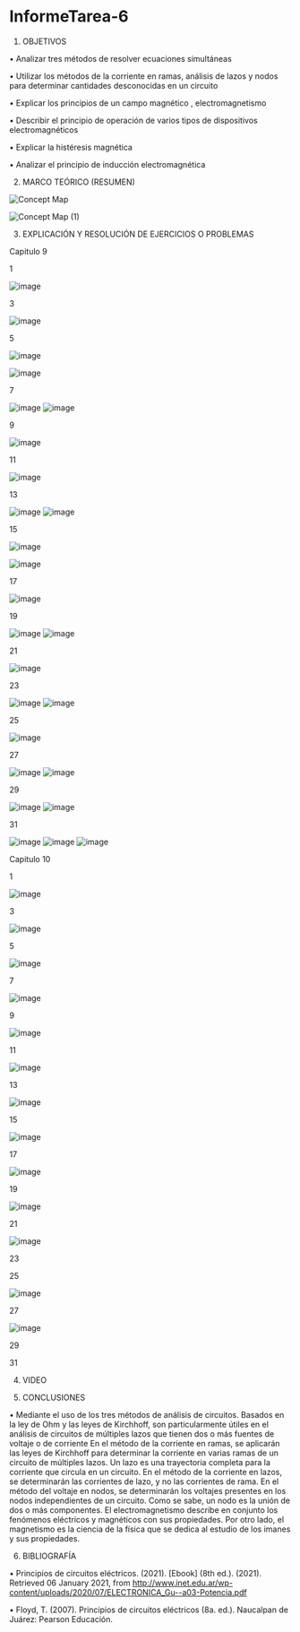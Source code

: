 
# InformeTarea-6

1. OBJETIVOS

•	Analizar tres métodos de resolver ecuaciones simultáneas

•	Utilizar los métodos de la corriente en ramas, análisis de lazos y nodos para determinar cantidades desconocidas en un circuito

•	Explicar los principios de un campo magnético , electromagnetismo 

•	Describir el principio de operación de varios tipos de dispositivos electromagnéticos

•	Explicar la histéresis magnética

•	Analizar el principio de inducción electromagnética


2. MARCO TEÓRICO (RESUMEN)

![Concept Map](https://user-images.githubusercontent.com/93899720/148682969-aa659296-fd60-4555-ab99-61ba336110a7.jpg)

![Concept Map (1)](https://user-images.githubusercontent.com/93899720/148682972-79a1ffe7-8f0c-4625-ba53-e9048c692a30.jpg)


3. EXPLICACIÓN Y RESOLUCIÓN DE EJERCICIOS O PROBLEMAS

Capitulo 9 

1

![image](https://user-images.githubusercontent.com/93899720/148690301-9ced2253-cb30-43f5-88b1-9bd163070363.png)

3

![image](https://user-images.githubusercontent.com/93899720/148855332-594de332-c6fa-4d2a-9eef-3bb924a04c7c.png)


5

![image](https://user-images.githubusercontent.com/93899720/148690443-a76be63a-b169-40f2-89f0-3267221a176d.png)

![image](https://user-images.githubusercontent.com/93899720/148690466-fa7ec1cb-97fc-4790-9e67-8e62f46cadd6.png)

7

![image](https://user-images.githubusercontent.com/93899720/148860910-1320d7fd-2620-4789-9d4f-5c86618b053f.png)
![image](https://user-images.githubusercontent.com/93899720/148860921-11c209be-1fac-4449-a03b-23810527baf8.png)


9

![image](https://user-images.githubusercontent.com/93899720/148690484-320230fc-5275-4dab-8190-d0b90055a26b.png)

11

![image](https://user-images.githubusercontent.com/93899720/148860944-8a8af484-5305-4469-9214-2887d153859e.png)


13

![image](https://user-images.githubusercontent.com/93899720/148690508-f82add39-df90-4dde-b34d-871f6c31be6e.png)
![image](https://user-images.githubusercontent.com/93899720/148690526-b923acb7-0663-4c2e-b343-f62f1cb92d95.png)

15

![image](https://user-images.githubusercontent.com/93899720/149232694-dbf6592e-0cce-4df1-a4b4-6b2bf046f7e0.png)


![image](https://user-images.githubusercontent.com/93899720/149232720-f2dabf26-011b-41fe-bce6-047994e9ad8b.png)


17

![image](https://user-images.githubusercontent.com/93899720/148690549-0ff72597-d593-474a-803c-596632d503a0.png)

19

![image](https://user-images.githubusercontent.com/93899720/149232746-ce79b88b-fbf7-4b5b-8db0-d1350a5e9519.png)
![image](https://user-images.githubusercontent.com/93899720/149232771-0ac7b7d5-ebbd-4732-bcf7-5126ca3ddc31.png)


21

![image](https://user-images.githubusercontent.com/93899720/148690586-cb687c37-ce48-4fa9-b173-8600e4afce6a.png)

23

![image](https://user-images.githubusercontent.com/93899720/149232811-f4d14473-535e-4100-95dd-29b20521f7c3.png)
![image](https://user-images.githubusercontent.com/93899720/149232834-828ff12d-065d-48e1-b87c-d39cf750c5a1.png)


25

![image](https://user-images.githubusercontent.com/93899720/148690613-8a14bdf8-bf50-4d1e-8070-593689d46e66.png)

27

![image](https://user-images.githubusercontent.com/93899720/149232871-4639145a-c1f3-4efd-af94-455d9d64e882.png)
![image](https://user-images.githubusercontent.com/93899720/149232901-d286ea05-035d-45c4-bfcd-5c19f2c40c94.png)


29

![image](https://user-images.githubusercontent.com/93899720/148690648-1e30edb9-cb22-4738-a064-d444ec972c1e.png)
![image](https://user-images.githubusercontent.com/93899720/148690657-3754a9ec-f4d1-49dc-ae2b-38f421c0b997.png)

31

![image](https://user-images.githubusercontent.com/93899720/149232941-2bc34eec-37eb-463b-a722-4325a1bc6a56.png)
![image](https://user-images.githubusercontent.com/93899720/149233044-404f9e31-4552-4161-ae98-779858667b03.png)
![image](https://user-images.githubusercontent.com/93899720/149233116-b4471ea5-e729-4709-b4d4-123506174d29.png)


Capitulo 10

1

![image](https://user-images.githubusercontent.com/93899720/148690679-ebb387cb-4cf9-46f8-812f-10fe82f26636.png)

3

![image](https://user-images.githubusercontent.com/93899720/149242556-b6b3c548-6bca-43dc-a7a1-0ec84b093d86.png)


5

![image](https://user-images.githubusercontent.com/93899720/148690700-70d10ca0-0ab7-4048-a2a8-959bee805caa.png)

7

![image](https://user-images.githubusercontent.com/93899720/149242584-90af2965-aab1-4be9-82ab-6f90fd503f7f.png)


9

![image](https://user-images.githubusercontent.com/93899720/148690713-122ffdc0-ea80-4091-954d-98cc8533c683.png)

11

![image](https://user-images.githubusercontent.com/93899720/149242599-3208e915-b31f-4dd8-8d6a-2983dca37b7e.png)


13

![image](https://user-images.githubusercontent.com/93899720/148690731-b587eb0e-a3f7-4386-9a27-023c69f3f649.png)

15

![image](https://user-images.githubusercontent.com/93899720/149242622-b9081596-a2b3-419e-a206-8bc3cc356a8e.png)


17

![image](https://user-images.githubusercontent.com/93899720/148690749-f9ce37b3-a048-48ab-abd4-f5a86d9fe51a.png)

19

![image](https://user-images.githubusercontent.com/93899720/149242639-cafc3d43-5d95-450c-a53a-2d7c1f838615.png)


21

![image](https://user-images.githubusercontent.com/93899720/148690770-ae7a63c5-7cbe-4c84-ac86-cf6370bf6468.png)

23

25

![image](https://user-images.githubusercontent.com/93899720/148690788-d2bed2ab-826f-4f06-989a-33a066fb94b2.png)

27

![image](https://user-images.githubusercontent.com/93899720/149242657-febf0fb2-913a-4f10-915b-8fb77cb8cc8e.png)


29

31


4. VIDEO


5. CONCLUSIONES

•	Mediante el uso de los tres métodos de análisis de circuitos. Basados en la ley de Ohm y las leyes de Kirchhoff, son particularmente útiles en el análisis de circuitos de múltiples lazos que tienen dos o más fuentes de voltaje o de corriente En el método de la corriente en ramas, se aplicarán las leyes de Kirchhoff para determinar la corriente en varias ramas de un circuito de múltiples lazos. Un lazo es una trayectoria completa para la corriente que circula en un circuito. En el método de la corriente en lazos, se determinarán las corrientes de lazo, y no las corrientes de rama. En el método del voltaje en nodos, se determinarán los voltajes presentes en los nodos independientes de un circuito. Como se sabe, un nodo es la unión de dos o más componentes. El electromagnetismo describe en conjunto los fenómenos eléctricos y magnéticos con sus propiedades. Por otro lado, el magnetismo es la ciencia de la física que se dedica al estudio de los imanes y sus propiedades.


6. BIBLIOGRAFÍA

•	Principios de circuitos eléctricos. (2021). [Ebook] (8th ed.). (2021). Retrieved 06 January 2021, from http://www.inet.edu.ar/wp-content/uploads/2020/07/ELECTRONICA_Gu--a03-Potencia.pdf

•	Floyd, T. (2007). Principios de circuitos eléctricos (8a. ed.). Naucalpan de Juárez: Pearson Educación.


